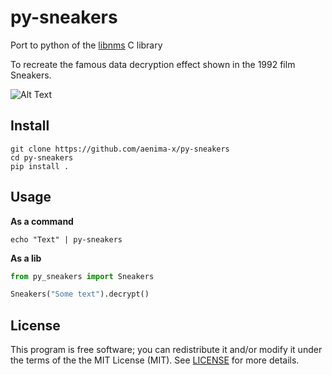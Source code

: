 py-sneakers
======

Port to python of the [libnms](https://github.com/bartobri/libnms) C library

To recreate the famous data decryption effect shown in the 1992 film Sneakers.

![Alt Text](./demo.gif)

Install
-----
```
git clone https://github.com/aenima-x/py-sneakers
cd py-sneakers
pip install .
```

Usage
-----

**As a command**
```
echo "Text" | py-sneakers
```

**As a lib**
```python
from py_sneakers import Sneakers

Sneakers("Some text").decrypt()
```


License
-------

This program is free software; you can redistribute it and/or modify it under the terms of the the
MIT License (MIT). See [LICENSE](LICENSE) for more details.